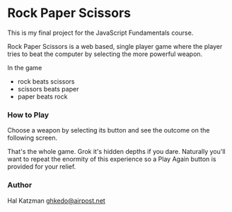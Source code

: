 # Rock Paper Scissors

This is my final project for the JavaScript Fundamentals course.

Rock Paper Scissors is a web based, single player game where the player tries to beat the computer by selecting the more powerful weapon.

In the game

- rock beats scissors
- scissors beats paper
- paper beats rock

### How to Play

Choose a weapon by selecting its button and see the outcome on the following screen. 

That's the whole game. Grok it's hidden depths if you dare.
Naturally you'll want to repeat the enormity of this experience so a Play Again button is provided for your relief.

### Author
Hal Katzman ghkedo@airpost.net
